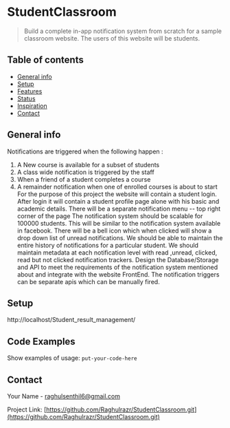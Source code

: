 # StudentClassroom
> Build a complete in-app notification system from scratch for a sample classroom website.
The users of this website will be students.

## Table of contents
* [General info](#general-info)
* [Setup](#setup)
* [Features](#features)
* [Status](#status)
* [Inspiration](#inspiration)
* [Contact](#contact)

## General info
Notifications are triggered when the following happen :
1) A New course is available for a subset of students
2) A class wide notification is triggered by the staff
3) When a friend of a student completes a course
4) A remainder notification when one of enrolled courses is about to start
For the purpose of this project the website will contain a student login.
After login it will contain a student profile page alone with his basic and academic details.
There will be a separate notification menu -- top right corner of the page
The notification system should be scalable for 100000 students.
This will be similar to the notification system available in facebook.
There will be a bell icon which when clicked will show a drop down list of unread notifications.
We should be able to maintain the entire history of notifications for a particular student.
We should maintain metadata at each notification level with read ,unread, clicked, read but not
clicked notification trackers.
Design the Database/Storage and API to meet the requirements of the notification system
mentioned about and integrate with the website FrontEnd.
The notification triggers can be separate apis which can be manually fired.


## Setup
http://localhost/Student_result_management/

## Code Examples
Show examples of usage:
`put-your-code-here`


## Contact
Your Name - raghulsenthil6@gmail.com

Project Link: [https://github.com/Raghulrazr/StudentClassroom.git](https://github.com/Raghulrazr/StudentClassroom.git)
